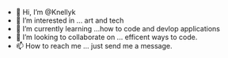 - 👋 Hi, I’m @Knellyk
- 👀 I’m interested in ... art and tech
- 🌱 I’m currently learning ...how to code and devlop applications
- 💞️ I’m looking to collaborate on ... efficent ways to code.
- 📫 How to reach me ... just send me a message.

<!---
Knellyk/Knellyk is a ✨ special ✨ repository because its `README.md` (this file) appears on your GitHub profile.
You can click the Preview link to take a look at your changes.
--->
